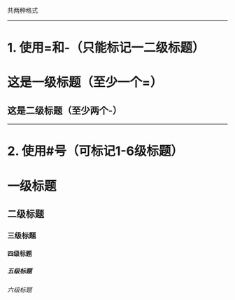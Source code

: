 共两种格式
*****************************************
# 1. 使用=和-（只能标记一二级标题）

这是一级标题（至少一个=）
=

这是二级标题（至少两个-）
----------------
*****************************************

# 2. 使用#号（可标记1-6级标题）

# 一级标题
## 二级标题
### 三级标题
#### 四级标题
##### 五级标题
###### 六级标题